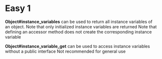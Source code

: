 # Easy 1

**Object#instance_variables** can be used to return all instance variables of an object.
Note that only initialized instance variables are returned
Note that defining an accessor method does not create the corresponding instance variable

**Object#instance_variable_get** can be used to access instance variables without a public interface
Not recommended for general use
